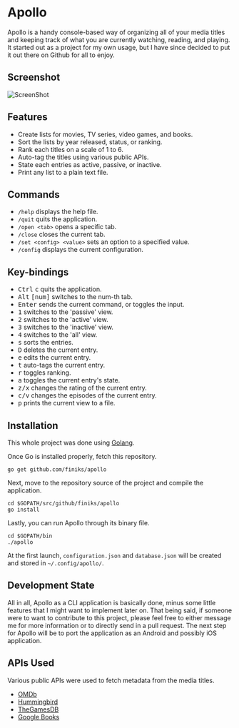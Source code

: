 # Apollo

Apollo is a handy console-based way of organizing all of your media titles and keeping track of 
what you are currently watching, reading, and playing. It started out as a project for my own usage,
but I have since decided to put it out there on Github for all to enjoy.

Screenshot
----------

![ScreenShot](https://cloud.githubusercontent.com/assets/3271352/13240413/c46ba128-d9b8-11e5-8dae-3f2021383822.png)

Features
--------

- Create lists for movies, TV series, video games, and books.
- Sort the lists by year released, status, or ranking.
- Rank each titles on a scale of 1 to 6.
- Auto-tag the titles using various public APIs.
- State each entries as active, passive, or inactive.
- Print any list to a plain text file.

Commands
--------

- `/help` displays the help file.
- `/quit` quits the application.
- `/open <tab>` opens a specific tab.
- `/close` closes the current tab.
- `/set <config> <value>` sets an option to a specified value. 
- `/config` displays the current configuration.

Key-bindings
------------

- <kbd>Ctrl</kbd> <kbd>c</kbd> quits the application.
- <kbd>Alt</kbd> <kbd>[num]</kbd> switches to the num-th tab.
- <kbd>Enter</kbd> sends the current command, or toggles the input.
- <kbd>1</kbd> switches to the 'passive' view.
- <kbd>2</kbd> switches to the 'active' view.
- <kbd>3</kbd> switches to the 'inactive' view.
- <kbd>4</kbd> switches to the 'all' view.
- <kbd>s</kbd> sorts the entries.
- <kbd>D</kbd> deletes the current entry.
- <kbd>e</kbd> edits the current entry.
- <kbd>t</kbd> auto-tags the current entry.
- <kbd>r</kbd> toggles ranking.
- <kbd>a</kbd> toggles the current entry's state.
- <kbd>z/x</kbd> changes the rating of the current entry.
- <kbd>c/v</kbd> changes the episodes of the current entry.
- <kbd>p</kbd> prints the current view to a file.

Installation
------------

This whole project was done using [Golang](https://golang.org/doc/install).

Once Go is installed properly, fetch this repository.

    go get github.com/finiks/apollo

Next, move to the repository source of the project and compile the application.

    cd $GOPATH/src/github/finiks/apollo
    go install

Lastly, you can run Apollo through its binary file.

    cd $GOPATH/bin
    ./apollo

At the first launch, `configuration.json` and `database.json` will be created and stored
in `~/.config/apollo/`.

Development State
-----------------

All in all, Apollo as a CLI application is basically done, minus some little features that I might want
to implement later on. That being said, if someone were to want to contribute to this project, please 
feel free to either message me for more information or to directly send in a pull request. The next
step for Apollo will be to port the application as an Android and possibly iOS application.

APIs Used
---------

Various public APIs were used to fetch metadata from the media titles.

- [OMDb](http://omdbapi.com/)
- [Hummingbird](https://github.com/hummingbird-me/hummingbird/wiki/API-v1-Methods)
- [TheGamesDB](http://wiki.thegamesdb.net/index.php/API_Introduction)
- [Google Books](https://developers.google.com/books/docs/overview)
